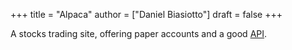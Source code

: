 +++
title = "Alpaca"
author = ["Daniel Biasiotto"]
draft = false
+++

A stocks trading site, offering paper accounts and a good [API](https://alpaca.markets/docs/api-documentation/).